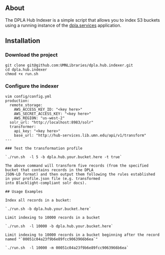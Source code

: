 
## About

The DPLA Hub Indexer is a simple script that allows you to index S3 buckets using a running instance of the [dpla.services](https://github.com/UMNLibraries/dpla.services) application. 

## Installation


### Download the project

```
git clone git@github.com:UMNLibraries/dpla.hub.indexer.git
cd dpla.hub.indexer
chmod +x run.sh
```

### Configure the indexer

```
vim config/config.yml
production:
  remote_storage:
    AWS_ACCESS_KEY_ID: "<key here>"
    AWS_SECRET_ACCESS_KEY: "<key here>"
    AWS_REGION: "us-west-2"
  solr_url: "http://localhost:8983/solr"
  transformer:
    api_key: "<key here>"
    base_url: "http://hub-services.lib.umn.edu/api/v1/transform"
---

### Test the transformation profile

`./run.sh  -l 5 -b dpla.hub.your.bucket.here -t true`

The above command will transform five records (from the specified bucket that contains records in the DPLA
JSON-LD format) and then output them following the rules established in your profile.json file (e.g. transformed
into Blacklight-compliant solr docs).

## Usage Examples

Index all records in a bucket:

`./run.sh -b dpla.hub.your.bucket.here`

Limit indexing to 10000 records in a bucket

`./run.sh  -l 10000 -b dpla.hub.your.bucket.here`

Limit indexing to 10000 records in a bucket beginning after the record named "`00051c04a23f9b6e89fcc9063966b6ea`"

`./run.sh  -l 10000 -m 00051c04a23f9b6e89fcc9063966b6ea`
  
